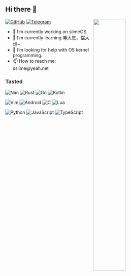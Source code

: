 ## Hi there 👋

<img align="right" block src="https://github-readme-stats.vercel.app/api?username=sslime336&show_icons=true&theme=dracula" width="45%" />

[![GitHub](https://img.shields.io/badge/github-%23100000.svg?&style=for-the-badge&logo=github&logoColor=white)](https://github.com/sslime336)
[![Telegram](https://img.shields.io/badge/telegram-%232B5278.svg?&style=for-the-badge&logo=telegram&logoColor=white)](https://t.me/sslime336)

<ul>
  <li>🔭 I’m currently working on slimeOS.</li>
  <li>🌱 I’m currently learning 睡大觉，摆大烂~</li>
  <li>🤔 I’m looking for help with OS kernel programming.</li>
  <li>📫 How to reach me: sslime@yeah.net</li>
</ul>

### Tasted
![Nim](https://img.shields.io/badge/Nim-111f2c?style=for-the-badge&logo=nim)
![Rust](https://img.shields.io/badge/Rust-F07416?style=for-the-badge&logo=rust)
![Go](https://img.shields.io/badge/Golang-111f2c?style=for-the-badge&logo=go)
![Kotlin](https://img.shields.io/badge/Kotlin-BAF050?style=for-the-badge&logo=kotlin)

![Vim](https://img.shields.io/badge/Vim-2ba840?style=for-the-badge&logo=vim)
![Android](https://img.shields.io/badge/Android-EE5079?style=for-the-badge&logo=android)
![C](https://img.shields.io/badge/C-2d3834?style=for-the-badge&logo=c)
![Lua](https://img.shields.io/badge/Lua-0f203b?style=for-the-badge&logo=lua)

![Python](https://img.shields.io/badge/Python-0f203b?style=for-the-badge&logo=python)
![JavaScript](https://img.shields.io/badge/Javascript-398FDC?style=for-the-badge&logo=javascript)
![TypeScript](https://img.shields.io/badge/TypeScript-5618C4?style=for-the-badge&logo=typescript)


<!-- <img align="left" src="https://github-readme-stats.vercel.app/api/top-langs/?username=sslime336&layout=compact&langs_count=10&exclude_repo=risc-v-roam&theme=dracula"/> -->
